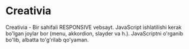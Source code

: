 # Creativia
Creativia - Bir sahifali RESPONSIVE vebsayt. JavaScript ishlatilishi kerak bo'lgan joylar bor (menu, akkordion, slayder va h.). JavaScriptni o'rganib bo'lib, albatta to'g'rilab qo'yaman.
